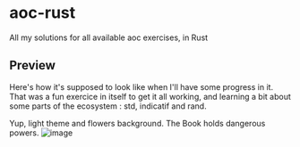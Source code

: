 # aoc-rust
All my solutions for all available aoc exercises, in Rust

## Preview
Here's how it's supposed to look like when I'll have some progress in it. That was a fun exercice in itself to get it all working, and learning a bit about some parts of the ecosystem : std, indicatif and rand.

Yup, light theme and flowers background. The Book holds dangerous powers.
![image](https://github.com/BenjaminAndre/aoc-rust/assets/3999441/38a284ed-469b-4aeb-907e-1d0aef9fcb58)
